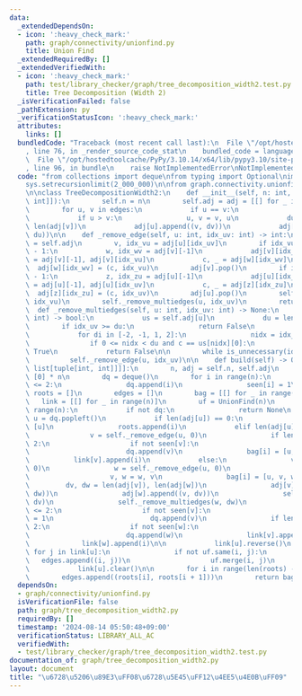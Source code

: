 ```yaml
---
data:
  _extendedDependsOn:
  - icon: ':heavy_check_mark:'
    path: graph/connectivity/unionfind.py
    title: Union Find
  _extendedRequiredBy: []
  _extendedVerifiedWith:
  - icon: ':heavy_check_mark:'
    path: test/library_checker/graph/tree_decomposition_width2.test.py
    title: Tree Decomposition (Width 2)
  _isVerificationFailed: false
  _pathExtension: py
  _verificationStatusIcon: ':heavy_check_mark:'
  attributes:
    links: []
  bundledCode: "Traceback (most recent call last):\n  File \"/opt/hostedtoolcache/PyPy/3.10.14/x64/lib/pypy3.10/site-packages/onlinejudge_verify/documentation/build.py\"\
    , line 76, in _render_source_code_stat\n    bundled_code = language.bundle(\n\
    \  File \"/opt/hostedtoolcache/PyPy/3.10.14/x64/lib/pypy3.10/site-packages/onlinejudge_verify/languages/python.py\"\
    , line 96, in bundle\n    raise NotImplementedError\nNotImplementedError\n"
  code: "from collections import deque\nfrom typing import Optional\nimport sys\n\n\
    sys.setrecursionlimit(2_000_000)\n\nfrom graph.connectivity.unionfind import UnionFind\n\
    \n\nclass TreeDecompositionWidth2:\n    def __init__(self, n: int, edges: list[tuple[int,\
    \ int]]):\n        self.n = n\n        self.adj = adj = [[] for _ in range(n)]\n\
    \        for u, v in edges:\n            if u == v:\n                continue\n\
    \            if u > v:\n                u, v = v, u\n            du, dv = len(adj[u]),\
    \ len(adj[v])\n            adj[u].append((v, dv))\n            adj[v].append((u,\
    \ du))\n\n    def _remove_edge(self, u: int, idx_uv: int) -> int:\n        adj\
    \ = self.adj\n        v, idx_vu = adj[u][idx_uv]\n        if idx_vu != len(adj[v])\
    \ - 1:\n            w, idx_wv = adj[v][-1]\n            adj[v][idx_vu], adj[v][-1]\
    \ = adj[v][-1], adj[v][idx_vu]\n            c, _ = adj[w][idx_wv]\n          \
    \  adj[w][idx_wv] = (c, idx_vu)\n        adj[v].pop()\n        if idx_uv != len(adj[u])\
    \ - 1:\n            z, idx_zu = adj[u][-1]\n            adj[u][idx_uv], adj[u][-1]\
    \ = adj[u][-1], adj[u][idx_uv]\n            c, _ = adj[z][idx_zu]\n          \
    \  adj[z][idx_zu] = (c, idx_uv)\n        adj[u].pop()\n        self._remove_multiedges(v,\
    \ idx_vu)\n        self._remove_multiedges(u, idx_uv)\n        return v\n\n  \
    \  def _remove_multiedges(self, u: int, idx_uv: int) -> None:\n        def is_unnecessary(idx_uv:\
    \ int) -> bool:\n            us = self.adj[u]\n            du = len(us)\n    \
    \        if idx_uv >= du:\n                return False\n            c = us[idx_uv][0]\n\
    \            for di in [-2, -1, 1, 2]:\n                nidx = idx_uv + di\n \
    \               if 0 <= nidx < du and c == us[nidx][0]:\n                    return\
    \ True\n            return False\n\n        while is_unnecessary(idx_uv):\n  \
    \          self._remove_edge(u, idx_uv)\n\n    def build(self) -> Optional[tuple[list[list[int]],\
    \ list[tuple[int, int]]]]:\n        n, adj = self.n, self.adj\n        seen =\
    \ [0] * n\n        dq = deque()\n        for i in range(n):\n            if len(adj[i])\
    \ <= 2:\n                dq.append(i)\n                seen[i] = 1\n\n       \
    \ roots = []\n        edges = []\n        bag = [[] for _ in range(n)]\n     \
    \   link = [[] for _ in range(n)]\n        uf = UnionFind(n)\n        for i in\
    \ range(n):\n            if not dq:\n                return None\n           \
    \ u = dq.popleft()\n            if len(adj[u]) == 0:\n                bag[i] =\
    \ [u]\n                roots.append(i)\n            elif len(adj[u]) == 1:\n \
    \               v = self._remove_edge(u, 0)\n                if len(adj[v]) <=\
    \ 2:\n                    if not seen[v]:\n                        seen[v] = 1\n\
    \                        dq.append(v)\n                bag[i] = [u, v]\n     \
    \           link[v].append(i)\n            else:\n                v = self._remove_edge(u,\
    \ 0)\n                w = self._remove_edge(u, 0)\n                if v > w:\n\
    \                    v, w = w, v\n                bag[i] = [u, v, w]\n       \
    \         dv, dw = len(adj[v]), len(adj[w])\n                adj[v].append((w,\
    \ dw))\n                adj[w].append((v, dv))\n                self._remove_multiedges(v,\
    \ dv)\n                self._remove_multiedges(w, dw)\n                if len(adj[v])\
    \ <= 2:\n                    if not seen[v]:\n                        seen[v]\
    \ = 1\n                        dq.append(v)\n                if len(adj[w]) <=\
    \ 2:\n                    if not seen[w]:\n                        seen[w] = 1\n\
    \                        dq.append(w)\n                link[v].append(i)\n   \
    \             link[w].append(i)\n\n            link[u].reverse()\n           \
    \ for j in link[u]:\n                if not uf.same(i, j):\n                 \
    \   edges.append((i, j))\n                    uf.merge(i, j)\n            adj[u].clear()\n\
    \            link[u].clear()\n\n        for i in range(len(roots) - 1):\n    \
    \        edges.append((roots[i], roots[i + 1]))\n        return bag, edges\n"
  dependsOn:
  - graph/connectivity/unionfind.py
  isVerificationFile: false
  path: graph/tree_decomposition_width2.py
  requiredBy: []
  timestamp: '2024-08-14 05:50:48+09:00'
  verificationStatus: LIBRARY_ALL_AC
  verifiedWith:
  - test/library_checker/graph/tree_decomposition_width2.test.py
documentation_of: graph/tree_decomposition_width2.py
layout: document
title: "\u6728\u5206\u89E3\uFF08\u6728\u5E45\uFF12\u4EE5\u4E0B\uFF09"
---
```

